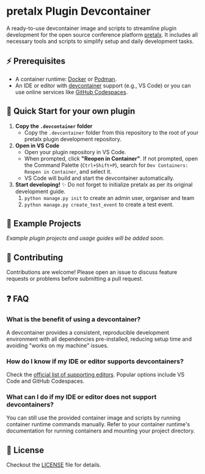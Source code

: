 # pretalx Plugin Devcontainer

A ready-to-use devcontainer image and scripts to streamline plugin development for the open source conference platform [pretalx](https://pretalx.org/). It includes all necessary tools and scripts to simplify setup and daily development tasks.

## ⚡ Prerequisites
- A container runtime: [Docker](https://www.docker.com/) or [Podman](https://podman.io/).
- An IDE or editor with [devcontainer](https://containers.dev/) support (e.g., VS Code) or you can use online services like [GitHub Codespaces](https://github.com/features/codespaces).

## 🚦 Quick Start for your own plugin
1. **Copy the `.devcontainer` folder**
   - Copy the `.devcontainer` folder from this repository to the root of your pretalx plugin development repository.
2. **Open in VS Code**
   - Open your plugin repository in VS Code.
   - When prompted, click **"Reopen in Container"**. If not prompted, open the Command Palette (`Ctrl+Shift+P`), search for `Dev Containers: Reopen in Container`, and select it.
   - VS Code will build and start the devcontainer automatically.
3. **Start developing!** ✨ Do not forget to initialize pretalx as per its original development guide.
   1. `python manage.py init` to create an admin user, organiser and team
   2. `python manage.py create_test_event` to create a test event.

## 🧩 Example Projects
_Example plugin projects and usage guides will be added soon._

## 🤝 Contributing
Contributions are welcome! Please open an issue to discuss feature requests or problems before submitting a pull request.

## ❓ FAQ
### What is the benefit of using a devcontainer?
A devcontainer provides a consistent, reproducible development environment with all dependencies pre-installed, reducing setup time and avoiding "works on my machine" issues.

### How do I know if my IDE or editor supports devcontainers?
Check the [official list of supporting editors](https://containers.dev/supporting). Popular options include VS Code and GitHub Codespaces.

### What can I do if my IDE or editor does not support devcontainers?
You can still use the provided container image and scripts by running container runtime commands manually. Refer to your container runtime's documentation for running containers and mounting your project directory.

## 📄 License
Checkout the [LICENSE](./LICENSE) file for details.

